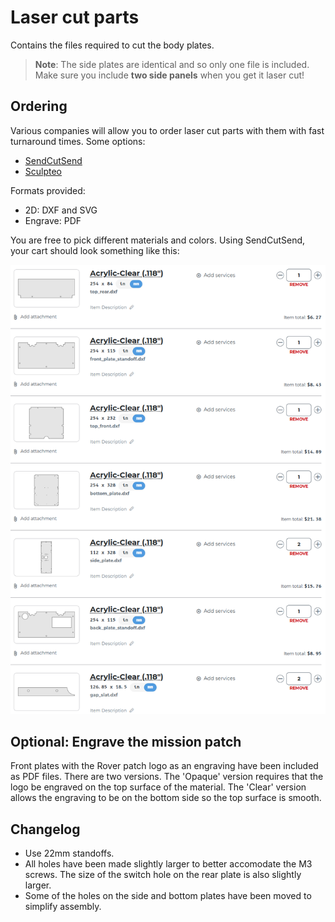 # Laser cut parts

Contains the files required to cut the body plates.

> **Note**: The side plates are identical and so only one file is included. Make sure you include **two side panels** when you get it laser cut!

## Ordering

Various companies will allow you to order laser cut parts with them with fast turnaround times. Some options:

* [SendCutSend](https://sendcutsend.com/)
* [Sculpteo](https://www.sculpteo.com)

Formats provided:

* 2D: DXF and SVG
* Engrave: PDF

You are free to pick different materials and colors. Using SendCutSend, your cart should look something like this:

![sencutsend cart](osr_sendcutsend_cart.png)

## Optional: Engrave the mission patch

Front plates with the Rover patch logo as an engraving have been included as PDF files. There are two versions. The 'Opaque' version requires that the logo be engraved on the top surface of the material. The 'Clear' version allows the engraving to be on the bottom side so the top surface is smooth. 

## Changelog

* Use 22mm standoffs.
* All holes have been made slightly larger to better accomodate the M3 screws. The size of the switch hole on the rear plate is also slightly larger. 
* Some of the holes on the side and bottom plates have been moved to simplify assembly.
